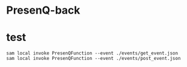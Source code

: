 # PresenQ-back
# test
```
sam local invoke PresenQFunction --event ./events/get_event.json
sam local invoke PresenQFunction --event ./events/post_event.json
```

